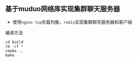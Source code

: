 ## 基于muduo网络库实现集群聊天服务器
- 使用`nginx tcp`负载均衡，`redis`实现集群聊天服务器和客户端

编译方法
```
cd build
rm -rf *
cmake ..
make
```
